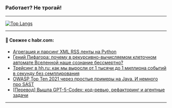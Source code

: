### Работает? Не трогай!

---
<!--
#### 🛠️ Technical stack:

![Java](https://img.shields.io/badge/Java-informational?logo=Oracle&style=flat&logoColor=white&color=FF4500)
![Kotlin](https://img.shields.io/badge/Kotlin-informational?logo=Kotlin&style=flat&logoColor=white&color=774D97)
![TS](https://img.shields.io/badge/TypeScript-informational?logo=typeScript&style=flat&logoColor=black&color=017acc)
![Python](https://img.shields.io/badge/Python-informational?logo=Python&style=flat&logoColor=black&color=ffdd54) <br>
![Spring](https://img.shields.io/badge/Spring-informational?logo=Spring&style=flat&logoColor=white&color=6DB33F) 
![SpringBoot](https://img.shields.io/badge/SpringBoot-informational?logo=SpringBoot&style=flat&logoColor=white&color=6DB33F)
![Nest](https://img.shields.io/badge/NestJS-informational?logo=NestJS&style=flat&logoColor=white&color=E0234E) 
![NodeJS](https://img.shields.io/badge/NodeJS-informational?logo=node.js&style=flat&logoColor=white&color=70A760)<br>
![PostgreSQL](https://img.shields.io/badge/PostgreSQL-informational?logo=PostgreSQL&style=flat&logoColor=white&color=DAA520)
![MongoDB](https://img.shields.io/badge/MongoDB-informational?logo=MongoDB&style=flat&logoColor=white&color=870000)
![Apache](https://img.shields.io/badge/Apache-informational?logo=apache&style=flat&logoColor=white&color=f74e28)

___ 
-->

<!--- #### 🛠️ : --->

[![Top Langs](https://github-readme-stats-82jvfl3w3-advtsettinggmailcoms-projects.vercel.app/api/top-langs/?username=zloylis&langs_count=10&hide_title=true&title_color=e6edf3&size_weight=0.5&count_weight=0.5&layout=compact&hide_progress=true&hide_border=true&theme=dracula&hide=css,makefile,cmake)](https://github.com/zloylis)

<!---


####  :octocat:&nbsp;&nbsp; Статистика:

![GitHub stats](https://github-readme-stats-u2qms2cxw-advtsettinggmailcoms-projects.vercel.app/api?username=zloylis&show_icons=true&hide_border=true&theme=dracula&title_color=e6edf3&include_all_commits=true&count_private=true&hide_rank=false&hide_title=true&rank_icon=github)
-->
---

#### 💬 Свежее с habr.com:

<!-- BLOG-POST-LIST:START -->
- [Агрегация и парсинг XML RSS ленты на Python](https://habr.com/ru/companies/amvera/articles/947318/?utm_source=habrahabr&utm_medium=rss&utm_campaign=947318)
- [Гений Пифагора: почему в рекурсивно-вычисляемом клеточном автомате Вселенной наше сознание бессмертно?](https://habr.com/ru/articles/945820/?utm_source=habrahabr&utm_medium=rss&utm_campaign=945820)
- [Трейсинг в hh.ru: как мы выросли от 1 тысячи до 1 миллиона событий в секунду без семплирования](https://habr.com/ru/companies/hh/articles/939754/?utm_source=habrahabr&utm_medium=rss&utm_campaign=939754)
- [OWASP Top Ten 2021 через простые примеры на Java. И немного про SAST](https://habr.com/ru/companies/pvs-studio/articles/947332/?utm_source=habrahabr&utm_medium=rss&utm_campaign=947332)
- [[Перевод] Вышла GPT-5-Codex: код-ревью, рефакторинг и агентные задачи](https://habr.com/ru/articles/947328/?utm_source=habrahabr&utm_medium=rss&utm_campaign=947328)
<!-- BLOG-POST-LIST:END -->

---
